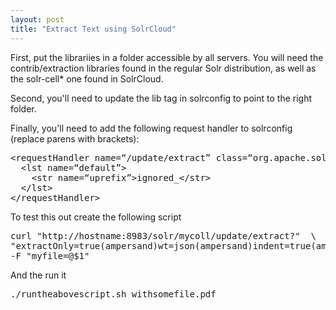 ```yaml
---
layout: post
title: "Extract Text using SolrCloud"
---
```


First, put the librariies in a folder accessible by all servers.  You will need the contrib/extraction libraries found
in the regular Solr distribution, as well as the solr-cell* one found in SolrCloud.

Second, you'll need to update the lib tag in solrconfig to point to the right folder.

Finally, you'll need to add the following request handler to solrconfig (replace parens with brackets):

<pre class="prettyprint xml">
&lt;requestHandler name=“/update/extract” class=“org.apache.solr.handler.extraction.ExtractingRequestHandler”&gt;
  &lt;lst name=“default”&gt;
    &lt;str name=“uprefix”>ignored_&lt;/str&gt;
  &lt;/lst&gt;
&lt;/requestHandler&gt;
</pre>

To test this out create the following script 
<pre class="prettyprint sh">
curl "http://hostname:8983/solr/mycoll/update/extract?"  \
"extractOnly=true(ampersand)wt=json(ampersand)indent=true(ampersand)extractFormat=text"  \
-F "myfile=@$1"
</pre>

And the run it
<pre class="prettyprint sh">
./runtheabovescript.sh withsomefile.pdf
</pre>

